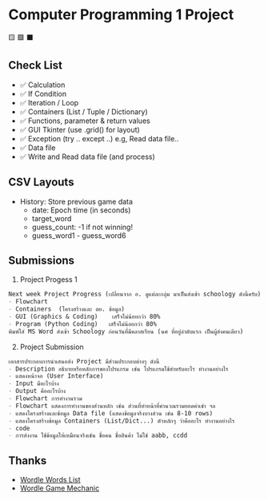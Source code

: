 # Computer Programming 1 Project

🟨 🟩 ⬛

## Check List

- ✅ Calculation
- ✅ If Condition
- ✅ Iteration / Loop
- ✅ Containers (List / Tuple / Dictionary)
- ✅ Functions, parameter & return values
- ✅  GUI Tkinter (use .grid() for layout)
- ✅ Exception (try .. except ..) e.g, Read data file..
- ✅ Data file
- ✅ Write and Read data file (and process)

## CSV Layouts

- History: Store previous game data
  - date: Epoch time (in seconds)
  - target_word
  - guess_count: -1 if not winning!
  - guess_word1 - guess_word6

## Submissions

1. Project Progess 1

```md
Next week Project Progress (เปลี่ยนจาก อ. ดูแต่ละกลุ่ม มาเป็นส่งเข้า schoology ดังนี้ครับ)
- Flowchart
- Containers  (โครงสร้างและ ตย. ข้อมูล)
- GUI (Graphics & Coding)    เสร็จไม่น้อยกว่า 80%
- Program (Python Coding)   เสร็จไม่น้อยกว่า 80%
พิมพ์ใส่ MS Word ส่งเข้า Schoology ก่อนวันที่มีคลาสเรียน (นศ ที่อยู่ลำดับแรก เป็นผู้ส่งคนเดียว)
```

2. Project Submission

```md
เอกสารประกอบการนําเสนอส่ง Project มีส่วนประกอบต่างๆ ดังนี้
- Description อธิบายหรือหลักการของโปรแกรม เช่น โปรแกรมใช้สําหรับอะไร ทํางานอย่างไร
- แสดงหน้าจอ (User Interface)
- Input มีอะไรบ้าง
- Output คืออะไรบ้าง
- Flowchart การทํางานรวม
- Flowchart แสดงการทํางานของส่วนหลัก เช่น ส่วนที่ทําหน้าที่คํานวณรวมยอดค่าเช่า ฯล
- แสดงโครงสร้างและข้อมูล Data file (แสดงข้อมูลจริงบางส่วน เช่น 8-10 rows)
- แสดงโครงสร้างข้อมูล Containers (List/Dict...) ตัวหลักๆ ว่าคืออะไร ทํางานอย่างไร
- code
- การส่งงาน ใช้ข้อมูลให้เหมือนจริงเช่น ชื่อคน ชื่อสินค้า ไม่ใช่ aabb, ccdd
```

## Thanks

- [Wordle Words List](https://github.com/tabatkins/wordle-list)
- [Wordle Game Mechanic](https://github.com/AravindhStanley/wordle-clone-python/blob/main/src/modules/wordle.py)
